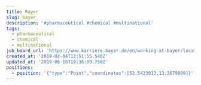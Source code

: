 ```yaml
---
title: Bayer
slug: bayer
description: '#pharmaceutical #chemical #multinational'
tags:
  - pharmaceutical
  - chemical
  - multinational
job_board_url: 'https://www.karriere.bayer.de/en/working-at-bayer/locations/berlin/jobs/'
created_at: '2019-02-04T12:51:55.546Z'
updated_at: '2019-06-16T10:36:09.750Z'
positions:
  - position: '{"type":"Point","coordinates":[52.5423013,13.3679809]}'
---
```


